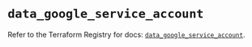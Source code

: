# `data_google_service_account`

Refer to the Terraform Registry for docs: [`data_google_service_account`](https://registry.terraform.io/providers/hashicorp/google/5.36.0/docs/data-sources/service_account).
